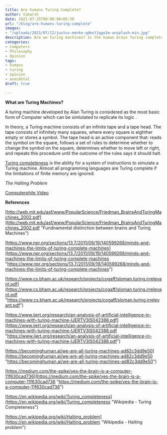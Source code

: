 ```yaml
---
title: Are humans Turing Complete?
author: Vimarsh
date: 2021-07-25T00:00:00+05:30
url: "/blog/are-humans-turing-complete"
images:
- "/uploads/2021/07/12/justus-menke-qdmst1qgo1m-unsplash-min.jpg"
description: Are we turing machines? Is the human brain Turing complete?
categories:
- Computers
- Philosophy
- Opinion
tags:
- humans
- turing
- opinion
- anecdotal
draft: true

---
```

**What are Turing Machines?**

A turing machine developed by Alan Turing is considered as the most basic form of Computer which can be simlutated to replicate its logic .

In theory, a Turing machine consists of an infinite tape and a tape head. The tape consists of infinitely many squares, where every square is eighther empty or stores a symbol. The tape head is an active component that: reads the symbol on the square, follows a set of rules to determine whether to change the symbol on the square, determines whether to move left or right, and repeats this procedure until the outcome of the rules says it should halt.

[Turing completeness](https://en.wikipedia.org/wiki/Turing_completeness "Turing completeness") is the ability for a system of instructions to simulate a Turing machine. Almost all programming languages are Turing complete if the limitations of finite memory are ignored.

_The Halting Problem_

[Computerphile Video](https://www.youtube-nocookie.com/embed/macM_MtS_w4)

**References**

[http://web.mit.edu/asf/www/PopularScience/Friedman_BrainsAndTuringMachines_2002.pdf](http://web.mit.edu/asf/www/PopularScience/Friedman_BrainsAndTuringMachines_2002.pdf "Fundnamental distinction between brains and Turing Machines")

[https://www.npr.org/sections/13.7/2011/09/19/140599268/minds-and-machines-the-limits-of-turing-complete-machines](https://www.npr.org/sections/13.7/2011/09/19/140599268/minds-and-machines-the-limits-of-turing-complete-machines "https://www.npr.org/sections/13.7/2011/09/19/140599268/minds-and-machines-the-limits-of-turing-complete-machines")

[https://www.cs.bham.ac.uk/research/projects/cogaff/sloman.turing.irrelevant.pdf](https://www.cs.bham.ac.uk/research/projects/cogaff/sloman.turing.irrelevant.pdf "https://www.cs.bham.ac.uk/research/projects/cogaff/sloman.turing.irrelevant.pdf")

[https://www.ijert.org/research/an-analysis-of-artificial-intelligence-in-machines-with-turing-machine-IJERTV3IS042388.pdf](https://www.ijert.org/research/an-analysis-of-artificial-intelligence-in-machines-with-turing-machine-IJERTV3IS042388.pdf "https://www.ijert.org/research/an-analysis-of-artificial-intelligence-in-machines-with-turing-machine-IJERTV3IS042388.pdf")

[https://becominghuman.ai/we-are-all-turing-machines-ad82c3dd9e50](https://becominghuman.ai/we-are-all-turing-machines-ad82c3dd9e50 "https://becominghuman.ai/we-are-all-turing-machines-ad82c3dd9e50")

[https://medium.com/the-spike/yes-the-brain-is-a-computer-11f630cad736](https://medium.com/the-spike/yes-the-brain-is-a-computer-11f630cad736 "https://medium.com/the-spike/yes-the-brain-is-a-computer-11f630cad736")

[https://en.wikipedia.org/wiki/Turing_completeness](https://en.wikipedia.org/wiki/Turing_completeness "Wikipedia - Turing Completeness")

[https://en.wikipedia.org/wiki/Halting_problem](https://en.wikipedia.org/wiki/Halting_problem "Wikipedia - Halting problem")